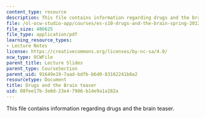 ```yaml
---
content_type: resource
description: This file contains information regarding drugs and the brain teaser.
file: /ol-ocw-studio-app/courses/es-s10-drugs-and-the-brain-spring-2013/08fee17b3e0d23e47906b14e9a1a282a_MITES_S10S13_Teaser.pdf
file_size: 486625
file_type: application/pdf
learning_resource_types:
- Lecture Notes
license: https://creativecommons.org/licenses/by-nc-sa/4.0/
ocw_type: OCWFile
parent_title: Lecture Slides
parent_type: CourseSection
parent_uid: 91649e19-7aad-bdfb-b6d0-83162241b8a2
resourcetype: Document
title: Drugs and the Brain teaser
uid: 08fee17b-3e0d-23e4-7906-b14e9a1a282a
---
```

This file contains information regarding drugs and the brain teaser.